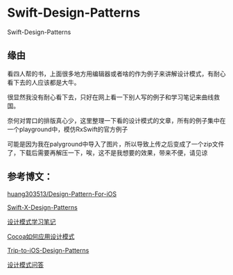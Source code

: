# Swift-Design-Patterns
Swift-Design-Patterns
## 缘由

看四人帮的书，上面很多地方用编辑器或者啥的作为例子来讲解设计模式，有耐心看下去的人应该都是大牛。

很显然我没有耐心看下去，只好在网上看一下别人写的例子和学习笔记来曲线救国。

奈何对胃口的排版真心少，这里整理一下看的设计模式的文章，所有的例子集中在一个playground中，模仿RxSwift的官方例子

可能是因为我在palyground中导入了图片，所以导致上传之后变成了一个zip文件了，下载后需要再解压一下，唉，这不是我想要的效果，带来不便，请见谅


## 参考博文：

[huang303513/Design-Pattern-For-iOS](https://github.com/huang303513/Design-Pattern-For-iOS)

[Swift-X-Design-Patterns](https://github.com/kingcos/Swift-3-Design-Patterns)

[设计模式学习笔记](http://www.cnblogs.com/wangjq/archive/2012/07/05/2573258.html)

[Cocoa如何应用设计模式](http://www.cnblogs.com/pengyingh/articles/2346299.html)

[Trip-to-iOS-Design-Patterns](https://github.com/skyming/Trip-to-iOS-Design-Patterns)

[设计模式问答](https://mp.weixin.qq.com/s?__biz=MzAxNzA1ODY2OA==&mid=204772288&idx=1&sn=182ebf11253f80579f386f0c9cf4750e#rd)
